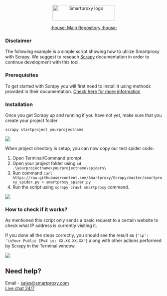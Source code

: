 <p align="center">
    <a href="https://smartproxy.com/"><img src="https://smartproxy.com/wp-content/themes/smartproxy/images/smartproxy-logo.svg" alt="Smartproxy logo" width="200" height="50"></a>
  </a>
</p>

<p align="center">
    <a href="https://github.com/Smartproxy/Smartproxy"> :house: Main Repository :house: </a>
</p>

### Disclaimer

The following example is a simple script showing how to utilize Smartproxy with Scrapy.
We suggest to reseach [Scrapy](https://docs.scrapy.org/en/latest/) documentation in order to continue development with this tool.

### Prerequisites

To get started with Scrapy you will first need to install it using methods provided in their documentation. [Check here for more information](https://docs.scrapy.org/en/latest/intro/install.html)

### Installation

Once you get Scrapy up and running if you have not yet, make sure that you create your project folder

```
scrapy startproject yourprojectname
```
<img src="https://content.screencast.com/users/JohanSP/folders/Jing/media/f974b1de-dc9c-4d53-9d43-9215f8742dc9/startproject.png">

When project directory is setup, you can now copy our test spider code: 

1. Open Terminal/Command prompt.
2. Open your project folder using `cd .\yourprojectname\yourprojectname\spiders\`
3. Run command `curl https://raw.githubusercontent.com/Smartproxy/Scrapy/master/smartproxy_spider.py > smartproxy_spider.py`
4. Run the script using `scrapy crawl smartproxy` command.
<img src="https://content.screencast.com/users/JohanSP/folders/Jing/media/79c69577-0034-40e8-b1e5-161cad99031a/2019-03-08_1627.png">

### How to check if it works?

As mentioned this script only sends a basic request to a certain website to check what IP address is currently visiting it.

If you done all the steps correctly, you should see the result as `{'ip': '\nYour Public IPv4 is: XX.XX.XX.XX'}` along with other actions performed by Scrapy in the Terminal window.

<img src="https://content.screencast.com/users/JohanSP/folders/Jing/media/e9be31c9-2de5-46be-a754-866f9237f9f7/2019-03-08_1630.png">

## Need help?
Email - sales@smartproxy.com
<br><a href="https://smartproxy.com">Live chat 24/7</a>


